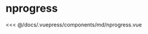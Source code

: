 # nprogress

<demo-block 
title="示例"
description="els-count-up是一个无依赖的轻量级 vue 组件，可以自己覆盖 easingFn。可以设置 startVal 和 endVal ，它会自动判断加计数或减计数。它支持vue-ssr。它是从 countUp.js 中学习的；">
  <md-nprogress  :endVal="520520520" ></md-nprogress>
  <highlight-code slot="highlight" lang="vue">
<<< @/docs/.vuepress/components/md/nprogress.vue
  </highlight-code>
</demo-block>




<start />